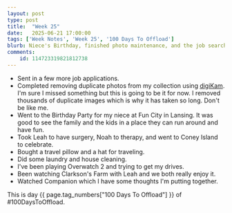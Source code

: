 ```yaml
---
layout: post
type: post
title:  "Week 25"
date:   2025-06-21 17:00:00
tags: ['Week Notes', 'Week 25', '100 Days To Offload']
blurb: Niece's Birthday, finished photo maintenance, and the job search continues
comments:
    id: 114723319821812738
---
```


* Sent in a few more job applications.
* Completed removing duplicate photos from my collection using [digiKam]. I'm sure I missed something but this is going to be it for now. I removed thousands of duplicate images which is why it has taken so long. Don't be like me.
* Went to the Birthday Party for my niece at Fun City in Lansing. It was good to see the family and the kids in a place they can run around and have fun.
* Took Leah to have surgery, Noah to therapy, and went to Coney Island to celebrate.
* Bought a travel pillow and a hat for traveling.
* Did some laundry and house cleaning.
* I've been playing Overwatch 2 and trying to get my drives.
* Been watching Clarkson's Farm with Leah and we both really enjoy it.
* Watched Companion which I have some thoughts I'm putting together.

This is day {{ page.tag_numbers["100 Days To Offload"] }}  of #100DaysToOffload.

[digiKam]: https://www.digikam.org/
